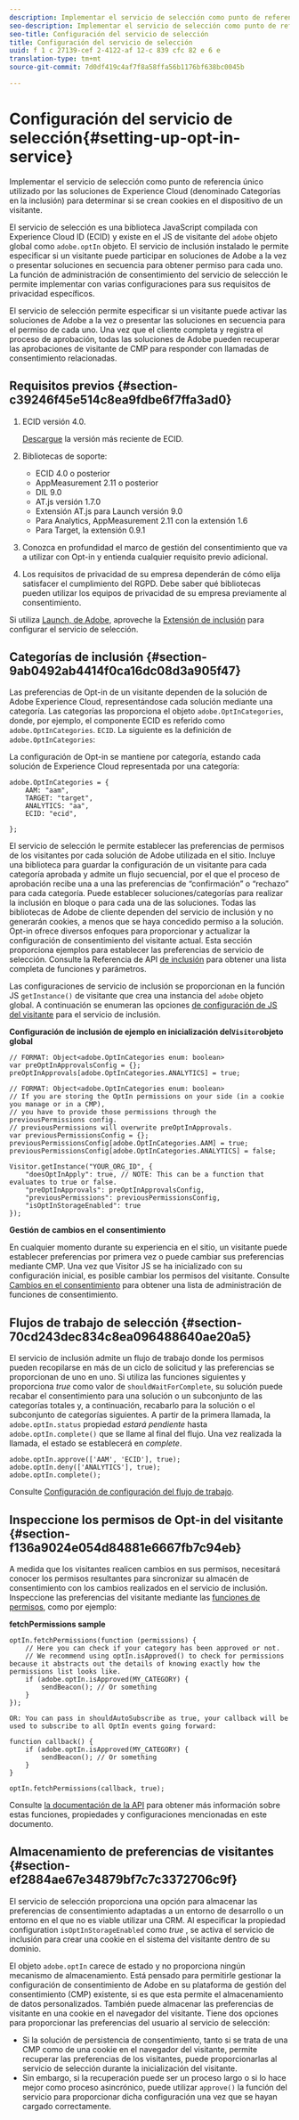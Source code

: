 ```yaml
---
description: Implementar el servicio de selección como punto de referencia único utilizado por las soluciones de Experience Cloud (denominado Categorías en la inclusión) para determinar si se crean cookies en el dispositivo de un visitante.
seo-description: Implementar el servicio de selección como punto de referencia único utilizado por las soluciones de Experience Cloud (denominado Categorías en la inclusión) para determinar si se crean cookies en el dispositivo de un visitante.
seo-title: Configuración del servicio de selección
title: Configuración del servicio de selección
uuid: f 1 c 27139-cef 2-4122-af 12-c 839 cfc 82 e 6 e
translation-type: tm+mt
source-git-commit: 7d0df419c4af7f8a58ffa56b1176bf638bc0045b

---
```



# Configuración del servicio de selección{#setting-up-opt-in-service}

Implementar el servicio de selección como punto de referencia único utilizado por las soluciones de Experience Cloud (denominado Categorías en la inclusión) para determinar si se crean cookies en el dispositivo de un visitante.

El servicio de selección es una biblioteca JavaScript compilada con Experience Cloud ID (ECID) y existe en el JS de visitante del `adobe` objeto global como `adobe.optIn` objeto. El servicio de inclusión instalado le permite especificar si un visitante puede participar en soluciones de Adobe a la vez o presentar soluciones en secuencia para obtener permiso para cada uno. La función de administración de consentimiento del servicio de selección le permite implementar con varias configuraciones para sus requisitos de privacidad específicos.

El servicio de selección permite especificar si un visitante puede activar las soluciones de Adobe a la vez o presentar las soluciones en secuencia para el permiso de cada uno. Una vez que el cliente completa y registra el proceso de aprobación, todas las soluciones de Adobe pueden recuperar las aprobaciones de visitante de CMP para responder con llamadas de consentimiento relacionadas.

## Requisitos previos {#section-c39246f45e514c8ea9fdbe6f7ffa3ad0}

1. ECID versión 4.0.

   [Descargue](https://github.com/Adobe-Marketing-Cloud/id-service/releases) la versión más reciente de ECID.

1. Bibliotecas de soporte:

   * ECID 4.0 o posterior
   * AppMeasurement 2.11 o posterior
   * DIL 9.0
   * AT.js versión 1.7.0
   * Extensión AT.js para Launch versión 9.0
   * Para Analytics, AppMeasurement 2.11 con la extensión 1.6
   * Para Target, la extensión 0.9.1

1. Conozca en profundidad el marco de gestión del consentimiento que va a utilizar con Opt-in y entienda cualquier requisito previo adicional.

   <!--
   For IAB, see here for additional pre-reqs.
   -->

1. Los requisitos de privacidad de su empresa dependerán de cómo elija satisfacer el cumplimiento del RGPD. Debe saber qué bibliotecas pueden utilizar los equipos de privacidad de su empresa previamente al consentimiento.

Si utiliza [Launch, de Adobe](https://docs.adobelaunch.com/), aproveche la [Extensión de inclusión](../../implementation-guides/opt-in-service/launch.md) para configurar el servicio de selección.

## Categorías de inclusión {#section-9ab0492ab4414f0ca16dc08d3a905f47}

Las preferencias de Opt-in de un visitante dependen de la solución de Adobe Experience Cloud, representándose cada solución mediante una categoría. Las categorías las proporciona el objeto `adobe.OptInCategories`, donde, por ejemplo, el componente ECID es referido como `adobe.OptInCategories`. `ECID`. La siguiente es la definición de `adobe.OptInCategories`:

La configuración de Opt-in se mantiene por categoría, estando cada solución de Experience Cloud representada por una categoría:

```
adobe.OptInCategories = { 
    AAM: "aam", 
    TARGET: "target",  
    ANALYTICS: "aa", 
    ECID: "ecid", 
     
};
```

El servicio de selección le permite establecer las preferencias de permisos de los visitantes por cada solución de Adobe utilizada en el sitio. Incluye una biblioteca para guardar la configuración de un visitante para cada categoría aprobada y admite un flujo secuencial, por el que el proceso de aprobación recibe una a una las preferencias de “confirmación” o “rechazo” para cada categoría. Puede establecer soluciones/categorías para realizar la inclusión en bloque o para cada una de las soluciones.
Todas las bibliotecas de Adobe de cliente dependen del servicio de inclusión y no generarán cookies, a menos que se haya concedido permiso a la solución. Opt-in ofrece diversos enfoques para proporcionar y actualizar la configuración de consentimiento del visitante actual. Esta sección proporciona ejemplos para establecer las preferencias de servicio de selección. Consulte la Referencia de API [de inclusión](../../implementation-guides/opt-in-service/api.md#reference-4f30152333dd4990ab10c1b8b82fc867) para obtener una lista completa de funciones y parámetros.

Las configuraciones de servicio de inclusión se proporcionan en la función JS `getInstance()` de visitante que crea una instancia del `adobe` objeto global. A continuación se enumeran las opciones [de configuración de JS del visitante](../../implementation-guides/opt-in-service/api.md#section-d66018342baf401389f248bb381becbf) para el servicio de inclusión.

**Configuración de inclusión de ejemplo en inicialización del`Visitor`objeto global**

```
// FORMAT: Object<adobe.OptInCategories enum: boolean> 
var preOptInApprovalsConfig = {}; 
preOptInApprovals[adobe.OptInCategories.ANALYTICS] = true; 
  
// FORMAT: Object<adobe.OptInCategories enum: boolean> 
// If you are storing the OptIn permissions on your side (in a cookie you manage or in a CMP), 
// you have to provide those permissions through the previousPermissions config. 
// previousPermissions will overwrite preOptInApprovals. 
var previousPermissionsConfig = {}; 
previousPermissionsConfig[adobe.OptInCategories.AAM] = true; 
previousPermissionsConfig[adobe.OptInCategories.ANALYTICS] = false; 
  
Visitor.getInstance("YOUR_ORG_ID", { 
    "doesOptInApply": true, // NOTE: This can be a function that evaluates to true or false. 
    "preOptInApprovals": preOptInApprovalsConfig, 
    "previousPermissions": previousPermissionsConfig, 
    "isOptInStorageEnabled": true 
});
```

**Gestión de cambios en el consentimiento**

En cualquier momento durante su experiencia en el sitio, un visitante puede establecer preferencias por primera vez o puede cambiar sus preferencias mediante CMP. Una vez que Visitor JS se ha inicializado con su configuración inicial, es posible cambiar los permisos del visitante. Consulte [Cambios en el consentimiento](../../implementation-guides/opt-in-service/api.md#section-c3d85403ff0d4394bd775c39f3d001fc) para obtener una lista de administración de funciones de consentimiento.

<!--
<p> *** <b>sample code block </b>*** </p>
-->

## Flujos de trabajo de selección {#section-70cd243dec834c8ea096488640ae20a5}

El servicio de inclusión admite un flujo de trabajo donde los permisos pueden recopilarse en más de un ciclo de solicitud y las preferencias se proporcionan de uno en uno. Si utiliza las funciones siguientes y proporciona *true* como valor de `shouldWaitForComplete`, su solución puede recabar el consentimiento para una solución o un subconjunto de las categorías totales y, a continuación, recabarlo para la solución o el subconjunto de categorías siguientes. A partir de la primera llamada, la `adobe.optIn.status` propiedad *estará pendiente* hasta `adobe.optIn.complete()` que se llame al final del flujo. Una vez realizada la llamada, el estado se establecerá en *complete*.

```
adobe.optIn.approve(['AAM', 'ECID'], true); 
adobe.optIn.deny(['ANALYTICS'], true); 
adobe.optIn.complete();
```

Consulte [Configuración de configuración del flujo de trabajo](../../implementation-guides/opt-in-service/api.md#section-2c5adfa5459c4e72b96d2693123a53c2).

## Inspeccione los permisos de Opt-in del visitante {#section-f136a9024e054d84881e6667fb7c94eb}

A medida que los visitantes realicen cambios en sus permisos, necesitará conocer los permisos resultantes para sincronizar su almacén de consentimiento con los cambios realizados en el servicio de inclusión. Inspeccione las preferencias del visitante mediante las [funciones de permisos](../../implementation-guides/opt-in-service/api.md#section-7fe57279b5b44b4f8fe47e336df60155), como por ejemplo:

**fetchPermissions sample**

```
optIn.fetchPermissions(function (permissions) { 
    // Here you can check if your category has been approved or not. 
    // We recommend using optIn.isApproved() to check for permissions because it abstracts out the details of knowing exactly how the permissions list looks like. 
    if (adobe.optIn.isApproved(MY_CATEGORY) { 
        sendBeacon(); // Or something 
    } 
});

OR: You can pass in shouldAutoSubscribe as true, your callback will be used to subscribe to all OptIn events going forward:

function callback() { 
    if (adobe.optIn.isApproved(MY_CATEGORY) { 
        sendBeacon(); // Or something 
    } 
}

optIn.fetchPermissions(callback, true);
```

Consulte [la documentación de la API](../../implementation-guides/opt-in-service/api.md#reference-4f30152333dd4990ab10c1b8b82fc867) para obtener más información sobre estas funciones, propiedades y configuraciones mencionadas en este documento.

## Almacenamiento de preferencias de visitantes {#section-ef2884ae67e34879bf7c7c3372706c9f}

El servicio de selección proporciona una opción para almacenar las preferencias de consentimiento adaptadas a un entorno de desarrollo o un entorno en el que no es viable utilizar una CRM. Al especificar la propiedad configuration `isOptInStorageEnabled` como *true* , se activa el servicio de inclusión para crear una cookie en el sistema del visitante dentro de su dominio.

El objeto `adobe.optIn` carece de estado y no proporciona ningún mecanismo de almacenamiento. Está pensado para permitirle gestionar la configuración de consentimiento de Adobe en su plataforma de gestión del consentimiento (CMP) existente, si es que esta permite el almacenamiento de datos personalizados. También puede almacenar las preferencias de visitante en una cookie en el navegador del visitante. Tiene dos opciones para proporcionar las preferencias del usuario al servicio de selección:

* Si la solución de persistencia de consentimiento, tanto si se trata de una CMP como de una cookie en el navegador del visitante, permite recuperar las preferencias de los visitantes, puede proporcionarlas al servicio de selección durante la inicialización del visitante.
* Sin embargo, si la recuperación puede ser un proceso largo o si lo hace mejor como proceso asincrónico, puede utilizar `approve()` la función del servicio para proporcionar dicha configuración una vez que se hayan cargado correctamente.

